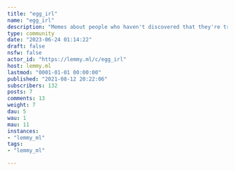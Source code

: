 ```yaml
---
title: "egg_irl" 
name: "egg_irl"
description: "Memes about people who haven't discovered that they're transgender"
type: community
date: "2023-06-24 01:14:22"
draft: false
nsfw: false
actor_id: "https://lemmy.ml/c/egg_irl"
host: lemmy.ml
lastmod: "0001-01-01 00:00:00"
published: "2021-08-12 20:22:06"
subscribers: 132
posts: 7
comments: 13
weight: 7
dau: 5
wau: 1
mau: 11
instances:
- "lemmy_ml"
tags: 
- "lemmy_ml"

---
```

